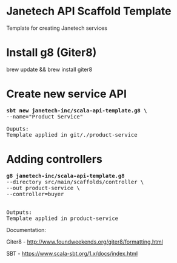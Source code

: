 # Janetech API Scaffold Template
Template for creating Janetech services

# Install g8 (Giter8)
brew update && brew install giter8


# Create new service API
<pre>
<b>sbt new janetech-inc/scala-api-template.g8 \</b>
--name="Product Service"

Ouputs:
Template applied in git/./product-service
</pre>


# Adding controllers
<pre>
<b>g8 janetech-inc/scala-api-template.g8</b>
--directory src/main/scaffolds/controller \
--out product-service \
--controller=buyer


Outputs:
Template applied in product-service
</pre>


Documentation:

Giter8 - http://www.foundweekends.org/giter8/formatting.html

SBT - https://www.scala-sbt.org/1.x/docs/index.html

